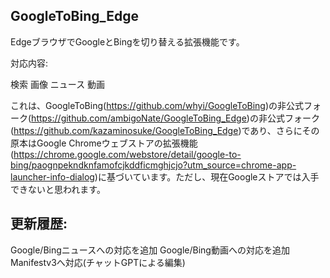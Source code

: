 
## GoogleToBing_Edge
EdgeブラウザでGoogleとBingを切り替える拡張機能です。

対応内容:

検索
画像
ニュース
動画

これは、GoogleToBing(https://github.com/whyi/GoogleToBing)の非公式フォーク(https://github.com/ambigoNate/GoogleToBing_Edge)の非公式フォーク(https://github.com/kazaminosuke/GoogleToBing_Edge)であり、さらにその原本はGoogle Chromeウェブストアの拡張機能(https://chrome.google.com/webstore/detail/google-to-bing/paognpekndknfamofcjkddficmghjcjo?utm_source=chrome-app-launcher-info-dialog)に基づいています。ただし、現在Googleストアでは入手できないと思われます。

## 更新履歴:
Google/Bingニュースへの対応を追加
Google/Bing動画への対応を追加
Manifestv3へ対応(チャットGPTによる編集)





